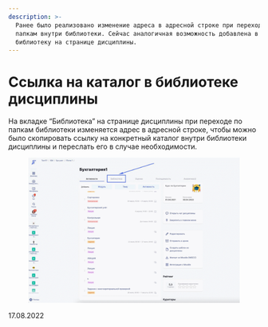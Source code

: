 ```yaml
---
description: >-
  Ранее было реализовано изменение адреса в адресной строке при переходе по
  папкам внутри библиотеки. Сейчас аналогичная возможность добавлена в
  библиотеку на странице дисциплины.
---
```


# Ссылка на каталог в библиотеке дисциплины

На вкладке “Библиотека” на странице дисциплины при переходе по папкам библиотеки изменяется адрес в адресной строке, чтобы можно было скопировать ссылку на конкретный каталог внутри библиотеки дисциплины и переслать его в случае необходимости.

<figure><img src="../../.gitbook/assets/image (735).png" alt=""><figcaption></figcaption></figure>

17.08.2022
